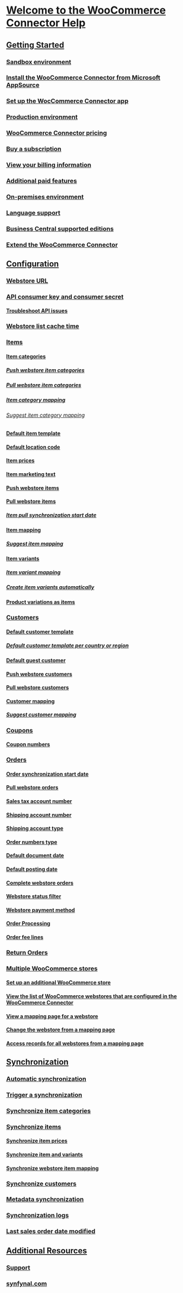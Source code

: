 <!-- markdownlint-disable MD006 MD007 MD009 MD022 MD024 MD025 MD033 MD042 -->
<!--// cspell:ignore markdownlint webstore synfynal webstores -->

# [Welcome to the WooCommerce Connector Help](index.md)

## [Getting Started](getting-started.md)
### [Sandbox environment](sandbox-environment.md)
### [Install the WooCommerce Connector from Microsoft AppSource](install-woocommerce-connector-from-microsoft-appsource.md)
### [Set up the WocCommerce Connector app](set-up-woocommerce-connector.md)
### [Production environment](production-environment.md)
### [WooCommerce Connector pricing](woocommerce-connector-pricing.md)
### [Buy a subscription](buy-subscription.md)
### [View your billing information](view-billing-information.md)
### [Additional paid features](additional-paid-features.md)
### [On-premises environment](on-premises-environment.md)
### [Language support](language-support.md)
### [Business Central supported editions](business-central-supported-editions.md)
### [Extend the WooCommerce Connector](extend-woocommerce-connector.md)

## [Configuration](#)
### [Webstore URL](webstore-url.md)
### [API consumer key and consumer secret](api-consumer-key-consumer-secret.md)
#### [Troubleshoot API issues](troubleshoot-api-issues.md)
### [Webstore list cache time](webstore-list-cache-time.md)
### [Items](items.md)
#### [Item categories](item-categories.md)
##### [Push webstore item categories](push-webstore-item-categories.md)
##### [Pull webstore item categories](pull-webstore-item-categories.md)
##### [Item category mapping](item-category-mapping.md)
###### [Suggest item category mapping](suggest-item-category-mapping.md)
#### [Default item template](default-item-template.md)
#### [Default location code](default-location-code.md)
#### [Item prices](item-prices.md)
#### [Item marketing text](item-marketing-text.md)
#### [Push webstore items](push-webstore-items.md)
#### [Pull webstore items](pull-webstore-items.md)
##### [Item pull synchronization start date](item-pull-synchronization-start-date.md)
#### [Item mapping](item-mapping.md)
##### [Suggest item mapping](suggest-item-mapping.md)
#### [Item variants](item-variants.md)
##### [Item variant mapping](item-variant-mapping.md)
##### [Create item variants automatically](create-item-variants-automatically.md)
#### [Product variations as items](product-variations-as-items.md)
### [Customers](customers.md)
#### [Default customer template](default-customer-template.md)
##### [Default customer template per country or region](default-customer-template-per-country-region.md)
#### [Default guest customer](default-guest-customer.md)
#### [Push webstore customers](push-webstore-customers.md)
#### [Pull webstore customers](pull-webstore-customers.md)
#### [Customer mapping](customer-mapping.md)
##### [Suggest customer mapping](suggest-customer-mapping.md)
### [Coupons](coupons.md)
#### [Coupon numbers](coupon-numbers.md)
### [Orders](orders.md)
#### [Order synchronization start date](order-synchronization-start-date.md)
#### [Pull webstore orders](pull-webstore-orders.md)
#### [Sales tax account number](sales-tax-account-number.md)
#### [Shipping account number](shipping-account-number.md)
#### [Shipping account type](shipping-account-type.md)
#### [Order numbers type](order-numbers-type.md)
#### [Default document date](default-document-date.md)
#### [Default posting date](default-posting-date.md)
#### [Complete webstore orders](complete-webstore-orders.md)
#### [Webstore status filter](webstore-status-filter.md)
#### [Webstore payment method](webstore-payment-method.md)
#### [Order Processing](order-processing.md)
#### [Order fee lines](order-fee-lines.md)
### [Return Orders](return-orders.md)
### [Multiple WooCommerce stores](multiple-woocommerce-stores.md)
#### [Set up an additional WooCommerce store](set-up-additional-woocommerce-store.md)
#### [View the list of WooCommerce webstores that are configured in the WooCommerce Connector](view-woocommerce-webstores.md)
#### [View a mapping page for a webstore](view-mapping-page-for-webstore.md)
#### [Change the webstore from a mapping page](change-webstore-from-mapping-page.md)
#### [Access records for all webstores from a mapping page](access-records-from-all-webstores-from-mapping-page.md)

## [Synchronization](#)
### [Automatic synchronization](automatic-synchronization.md)
### [Trigger a synchronization](trigger-synchroinization.md)
### [Synchronize item categories](synchronize-item-categories.md)
### [Synchronize items](synchronize-items.md)
#### [Synchronize item prices](synchronize-item-prices.md)
#### [Synchronize item and variants](synchronize-item-variants.md)
#### [Synchronize webstore item mapping](synchronize-webstore-item-mapping.md)
### [Synchronize customers](synchronize-customers.md)
### [Metadata synchronization](metadata-synchronization.md)
### [Synchronization logs](synchronization-logs.md)
### [Last sales order date modified](last-sales-order-date-modified.md)

## [Additional Resources](#)
### [Support](https://www.synfynal.com/contact)
### [synfynal.com](https://www.synfynal.com/)
